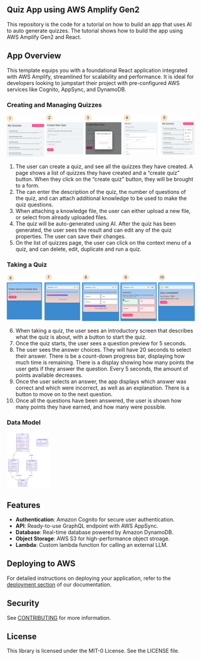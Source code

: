 ## Quiz App using AWS Amplify Gen2

This repository is the code for a tutorial on how to build an app that uses AI to auto generate quizzes. The tutorial shows how to build the app using AWS Amplify Gen2 and React.

## App Overview

This template equips you with a foundational React application integrated with AWS Amplify, streamlined for scalability and performance. It is ideal for developers looking to jumpstart their project with pre-configured AWS services like Cognito, AppSync, and DynamoDB.

### Creating and Managing Quizzes

![CreatingQuizzes](docs/image.png)

1. The user can create a quiz, and see all the quizzes they have created. A page shows a list of quizzes they have created and a “create quiz” button. When they click on the “create quiz” button, they will be brought to a form.
2. The can enter the description of the quiz, the number of questions of the quiz, and can attach additional knowledge to be used to make the quiz questions.
3. When attaching a knowledge file, the user can either upload a new file, or select from already uploaded files.
4. The quiz will be auto-generated using AI. After the quiz has been generated, the user sees the result and can edit any of the quiz properties. The user can save their changes.
5. On the list of quizzes page, the user can click on the context menu of a quiz, and can delete, edit, duplicate and run a quiz.

### Taking a Quiz

![TakingAQuiz](docs/image2.png)

6. When taking a quiz, the user sees an introductory screen that describes what the quiz is about, with a button to start the quiz.
7. Once the quiz starts, the user sees a question preview for 5 seconds.
8. The user sees the answer choices. They will have 20 seconds to select their answer. There is be a count-down progress bar, displaying how much time is remaining. There is a display showing how many points the user gets if they answer the question. Every 5 seconds, the amount of points available decreases.
9. Once the user selects an answer, the app displays which answer was correct and which were incorrect, as well as an explanation. There is a button to move on to the next question.
10. Once all the questions have been answered, the user is shown how many points they have earned, and how many were possible.

### Data Model

![DataModel](docs/image3.png)

## Features

- **Authentication**: Amazon Cognito for secure user authentication.
- **API**: Ready-to-use GraphQL endpoint with AWS AppSync.
- **Database**: Real-time database powered by Amazon DynamoDB.
- **Object Storage**: AWS S3 for high-performance object stroage.
- **Lambda**: Custom lambda function for calling an external LLM.

## Deploying to AWS

For detailed instructions on deploying your application, refer to the [deployment section](https://docs.amplify.aws/react/start/quickstart/#deploy-a-fullstack-app-to-aws) of our documentation.

## Security

See [CONTRIBUTING](CONTRIBUTING.md#security-issue-notifications) for more information.

## License

This library is licensed under the MIT-0 License. See the LICENSE file.
